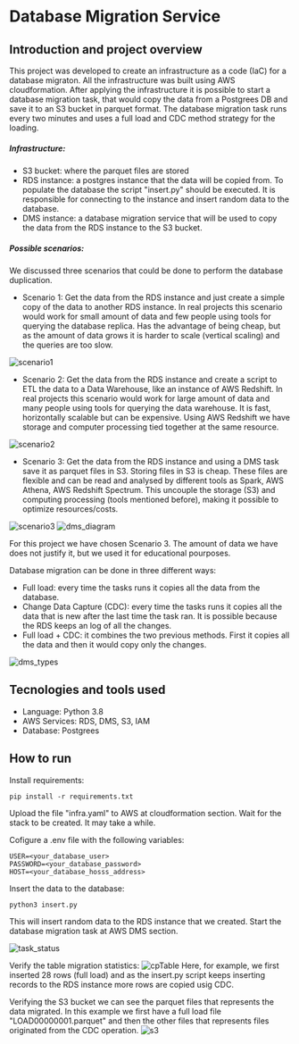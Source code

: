 # Database Migration Service

## Introduction and project overview

This project was developed to create an infrastructure as a code (IaC) for a database migraton. All the infrastructure was built using AWS cloudformation. After applying the infrastructure it is possible to start a database migration task, that would copy the data from a Postgrees DB and save it to an S3 bucket in parquet format.
The database migration task runs every two minutes and uses a full load and CDC method strategy for the loading.

##### Infrastructure:
* S3 bucket: where the parquet files are stored
* RDS instance: a postgres instance that the data will be copied from. To populate the database the script "insert.py" should be executed. It is responsible for connecting to the instance and insert random data to the database.
* DMS instance: a database migration service that will be used to copy the data from the RDS instance to the S3 bucket.

##### Possible scenarios:
We discussed three scenarios that could be done to perform the database duplication.
* Scenario 1:
  Get the data from the RDS instance and just create a simple copy of the data to another RDS instance.
  In real projects this scenario would work for small amount of data and few people using tools for querying the database replica.
  Has the advantage of being cheap, but as the amount of data grows it is harder to scale (vertical scaling) and the queries are too slow.

![scenario1](images/scenario1.png)

* Scenario 2:
  Get the data from the RDS instance and create a script to ETL the data to a Data Warehouse, like an instance of AWS Redshift.
  In real projects this scenario would work for large amount of data and many people using tools for querying the data warehouse.
  It is fast, horizontally scalable but can be expensive. Using AWS Redshift we have storage and computer processing tied together at the same resource.

![scenario2](images/scenario2.png)

* Scenario 3:
  Get the data from the RDS instance and using a DMS task save it as parquet files in S3. Storing files in S3 is cheap. These files are flexible and can be read and analysed by different tools as Spark, AWS Athena, AWS Redshift Spectrum. This uncouple the storage (S3) and computing processing (tools mentioned before), making it possible to optimize resources/costs.

![scenario3](images/scenario3.png)
![dms_diagram](images/dms_diagram.png)

For this project we have chosen Scenario 3. The amount of data we have does not justify it, but we used it for educational pourposes.

Database migration can be done in three different ways:
* Full load: every time the tasks runs it copies all the data from the database.
* Change Data Capture (CDC): every time the tasks runs it copies all the data that is new after the last time the task ran. It is possible because the RDS keeps an log of all the changes.
* Full load + CDC: it combines the two previous methods. First it copies all the data and then it would copy only the changes.

![dms_types](images/dms_types.png)

## Tecnologies and tools used
* Language: Python 3.8
* AWS Services: RDS, DMS, S3, IAM
* Database: Postgrees


## How to run

Install requirements:
```
pip install -r requirements.txt
```

Upload the file "infra.yaml" to AWS at cloudformation section.
Wait for the stack to be created. It may take a while.

Cofigure a .env file with the following variables:
```
USER=<your_database_user>
PASSWORD=<your_database_password>
HOST=<your_database_hosss_address>
```

Insert the data to the database:
```
python3 insert.py
```
This will insert random data to the RDS instance that we created.
Start the database migration task at AWS DMS section.

![task_status](images/task_status.png)

Verify the table migration statistics:
![cpTable](images/cpTable.png)
Here, for example, we first inserted 28 rows (full load) and as the insert.py script keeps inserting records to the RDS instance more rows are copied usig CDC.

Verifying the S3 bucket we can see the parquet files that represents the data migrated. In this example we first have a full load file "LOAD00000001.parquet" and then the other files that represents files originated from the CDC operation.
![s3](images/s3.png)
